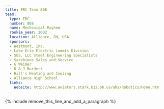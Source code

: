 ```yaml
---
title: FRC Team 808
team:
  type: FRC
  number: 808
  name: Mechanical Mayhem
  rookie_year: 2002
  location: Alliance, OH, USA
  sponsors:
  - Westmont, Inc.
  - Lake Erie Electric Loomis Division
  - SES, LLC Steel Engineering Specialists
  - Sarchione Sales and Service
  - G Weimer
  - D & J Burdett
  - Hill's Heating and Cooling
  - Alliance High School
  links:
    Website: http://www.aviators.stark.k12.oh.us/ahs/Robotics/Home.htm
---
```


{% include remove_this_line_and_add_a_paragraph %}